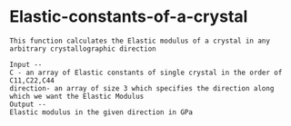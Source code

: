 # Elastic-constants-of-a-crystal

    This function calculates the Elastic modulus of a crystal in any arbitrary crystallographic direction

    Input -- 
    C - an array of Elastic constants of single crystal in the order of C11,C22,C44
    direction- an array of size 3 which specifies the direction along which we want the Elastic Modulus
    Output --
    Elastic modulus in the given direction in GPa
